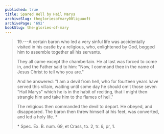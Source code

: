 ```yaml
---
published: true
title: Spared Hell by Hail Marys
archiveSlug: thegloriesofmary00liguuoft
archivePage: '692'
bookSlug: the-glories-of-mary
---
```


> 19.---A certain baron who led a very sinful life was accidentally visited in his castle by a religious, who, enlightened by God, begged him to assemble together all his servants.
>
> They all came except the chamberlain. He at last was forced to come in, and the Father said to him: "Now, I command thee in the name of Jesus Christ to tell who you are."
>
> And he answered: "I am a devil from hell, who for fourteen years have served this villain, waiting until some day he should omit those seven "Hail Marys" which he is in the habit of reciting, that I might then strangle him and take him to the flames of hell."
>
> The religious then commanded the devil to depart. He obeyed, and disappeared. The baron then threw himself at his feet, was converted, and led a holy life. *
>
> \* Spec. Ex. B. num. 69, et Crass, to. 2, tr. 6, pr, 1.

